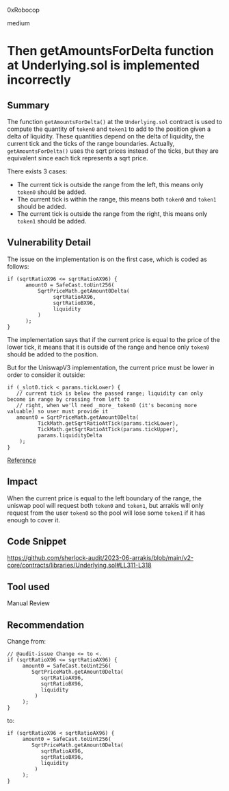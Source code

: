 0xRobocop

medium

# Then getAmountsForDelta function at Underlying.sol is implemented incorrectly

## Summary

The function `getAmountsForDelta()` at the `Underlying.sol` contract is used to compute the quantity of `token0` and `token1` to add to the position given a delta of liquidity. These quantities depend on the delta of liquidity, the current tick and the ticks of the range boundaries. Actually, `getAmountsForDelta()` uses the sqrt prices instead of the ticks, but they are equivalent since each tick represents a sqrt price.

There exists 3 cases:

- The current tick is outside the range from the left, this means only `token0` should be added.
- The current tick is within the range, this means both `token0` and `token1` should be added.
- The current tick is outside the range from the right, this means only `token1` should be added.

## Vulnerability Detail

The issue on the implementation is on the first case, which is coded as follows:

```solidity
if (sqrtRatioX96 <= sqrtRatioAX96) {
      amount0 = SafeCast.toUint256(
          SqrtPriceMath.getAmount0Delta(
               sqrtRatioAX96,
               sqrtRatioBX96,
               liquidity
          )
      );
} 
```

The implementation says that if the current price is equal to the price of the lower tick, it means that it is outside of the range and hence only `token0` should be added to the position. 

But for the UniswapV3 implementation, the current price must be lower in order to consider it outside:

```solidity
if (_slot0.tick < params.tickLower) {
   // current tick is below the passed range; liquidity can only become in range by crossing from left to
   // right, when we'll need _more_ token0 (it's becoming more valuable) so user must provide it
   amount0 = SqrtPriceMath.getAmount0Delta(
          TickMath.getSqrtRatioAtTick(params.tickLower),
          TickMath.getSqrtRatioAtTick(params.tickUpper),
          params.liquidityDelta
    );
}
```
[Reference](https://github.com/Uniswap/v3-core/blob/d8b1c635c275d2a9450bd6a78f3fa2484fef73eb/contracts/UniswapV3Pool.sol#L328-L336)

## Impact

When the current price is equal to the left boundary of the range, the uniswap pool will request both `token0` and `token1`, but arrakis will only request from the user `token0` so the pool will lose some `token1` if it has enough to cover it.

## Code Snippet

https://github.com/sherlock-audit/2023-06-arrakis/blob/main/v2-core/contracts/libraries/Underlying.sol#LL311-L318

## Tool used

Manual Review

## Recommendation

Change from:

```solidity
// @audit-issue Change <= to <.
if (sqrtRatioX96 <= sqrtRatioAX96) {
     amount0 = SafeCast.toUint256(
        SqrtPriceMath.getAmount0Delta(
           sqrtRatioAX96,
           sqrtRatioBX96,
           liquidity
         )
     );
}
```

to:

```solidity
if (sqrtRatioX96 < sqrtRatioAX96) {
     amount0 = SafeCast.toUint256(
        SqrtPriceMath.getAmount0Delta(
           sqrtRatioAX96,
           sqrtRatioBX96,
           liquidity
         )
     );
}
```